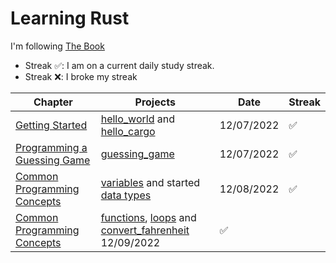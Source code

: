 # Learning Rust

I'm following [The Book](https://rust-book.cs.brown.edu/experiment-intro.html)

- Streak ✅: I am on a current daily study streak.
- Streak ❌: I broke my streak

| Chapter  | Projects | Date | Streak 
| ------------- | ------------- | ------------- | -------------
| [Getting Started](https://rust-book.cs.brown.edu/ch01-00-getting-started.html)  | [hello_world](projects/hello_world) and [hello_cargo](projects/hello_cargo)  | 12/07/2022 |✅
| [Programming a Guessing Game](https://rust-book.cs.brown.edu/ch02-00-guessing-game-tutorial.html)  | [guessing_game](projects/guessing_game) | 12/07/2022 | ✅
| [Common Programming Concepts](https://rust-book.cs.brown.edu/ch03-00-common-programming-concepts.html)  | [variables](projects/variables/) and started [data types](projects/data_types/) | 12/08/2022 | ✅
| [Common Programming Concepts](https://rust-book.cs.brown.edu/ch03-00-common-programming-concepts.html)  | [functions](projects/functions/), [loops](projects/loops/) and [convert_fahrenheit](projects/convert_fahrenheit/) 12/09/2022 | ✅
